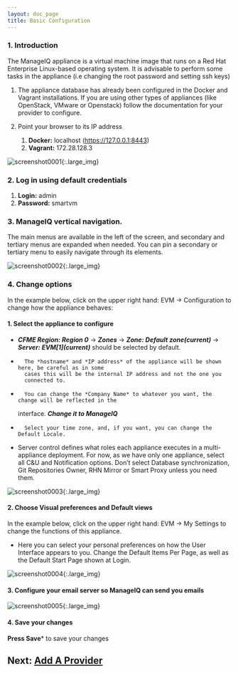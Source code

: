 ```yaml
---
layout: doc_page
title: Basic Configuration
---
```

### 1. Introduction

The ManageIQ appliance is a virtual machine image that runs on
a Red Hat Enterprise Linux-based operating system. It is advisable to
perform some tasks in the appliance (i.e changing the root password and
setting ssh keys)

1.  The appliance database has already been configured in the Docker and
    Vagrant installations. If you are using other types of appliances
    (like OpenStack, VMware or Openstack) follow the documentation for
    your provider to configure.
2.  Point your browser to its IP address

    1.  **Docker:** localhost (https://127.0.0.1:8443)
    2.  **Vagrant:** 172.28.128.3

![screenshot0001](/assets/images/docs/screenshot_0001.png){:.large_img}

### 2. Log in using default credentials

1.  **Login:** admin
2.  **Password:** smartvm

### 3. ManageIQ vertical navigation.
The main menus are available in
    the left of the screen, and secondary and tertiary menus are
    expanded when needed. You can pin a secondary or tertiary menu to
    easily navigate through its elements.

![screenshot0002](/assets/images/docs/screenshot_0002.png){:.large_img}

###  4. Change options
In the example below, click on the upper right hand: EVM → Configuration to change how the appliance behaves:

#### 1. Select the appliance to configure ####
- ***CFME Region: Region 0*** → ***Zones*** → ***Zone: Default zone(current)*** → ***Server: EVM\[1\](current)*** should be
        selected by default.  
-       The *hostname* and *IP address* of the appliance will be shown here, be careful as in some
        cases this will be the internal IP address and not the one you
        connected to.  

-       You can change the *Company Name* to whatever you want, the change will be reflected in the
	interface.  ***Change it to ManageIQ***

-       Select your time zone, and, if you want, you can change the Default Locale.

-	Server control defines what roles each appliance executes in a multi-appliance deployment.
	For now, as we have only one appliance, select all C&U and Notification options. Don’t select
        Database synchronization, Git Repositories Owner, RHN Mirror or Smart Proxy unless you need
	them.

![screenshot0003](/assets/images/docs/screenshot_0003.png){:.large_img}

#### 2. Choose Visual preferences and Default views ####
In the example below, click on the upper right hand: EVM → My Settings to change the functions of this appliance.

-	Here you can select your personal preferences on how the User Interface	appears to you. Change
	the  Default Items Per Page, as well as	the Default Start Page shown at Login.

![screenshot0004](/assets/images/docs/screenshot_0004.png){:.large_img}

#### 3.  Configure your email server so ManageIQ can send you emails ####

![screenshot0005](/assets/images/docs/screenshot_0005.png){:.large_img}

#### 4. Save your changes ####
**Press Save*** to save your changes

## Next: [Add A Provider](/docs/get-started/add-a-provider)
